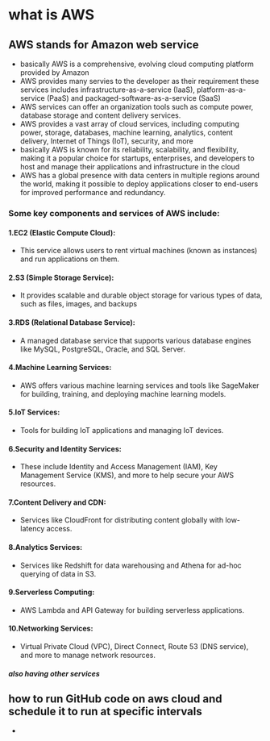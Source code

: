 # what is AWS 
## AWS stands for Amazon web service
- basically  AWS  is a comprehensive, evolving cloud computing platform provided by Amazon
- AWS provides many servies to the developer as their requirement these services includes infrastructure-as-a-service (IaaS), platform-as-a-service (PaaS) and packaged-software-as-a-service (SaaS)
- AWS services can offer an organization tools such as compute power, database storage and content delivery services.
- AWS provides a vast array of cloud services, including computing power, storage, databases, machine learning, analytics, content delivery, Internet of Things (IoT), security, and more
- basically AWS is known for its reliability, scalability, and flexibility, making it a popular choice for startups, enterprises, and developers to host and manage their applications and infrastructure in the cloud
- AWS has a global presence with data centers in multiple regions around the world, making it possible to deploy applications closer to end-users for improved performance and redundancy.
### Some key components and services of AWS include:
#### 1.EC2 (Elastic Compute Cloud):
- This service allows users to rent virtual machines (known as instances) and run applications on them.
#### 2.S3 (Simple Storage Service): 
- It provides scalable and durable object storage for various types of data, such as files, images, and backups
#### 3.RDS (Relational Database Service):
- A managed database service that supports various database engines like MySQL, PostgreSQL, Oracle, and SQL Server.
#### 4.Machine Learning Services:
- AWS offers various machine learning services and tools like SageMaker for building, training, and deploying machine learning models.
#### 5.IoT Services:
- Tools for building IoT applications and managing IoT devices.
#### 6.Security and Identity Services: 
- These include Identity and Access Management (IAM), Key Management Service (KMS), and more to help secure your AWS resources.
#### 7.Content Delivery and CDN:
- Services like CloudFront for distributing content globally with low-latency access.
#### 8.Analytics Services:
- Services like Redshift for data warehousing and Athena for ad-hoc querying of data in S3.
#### 9.Serverless Computing:
- AWS Lambda and API Gateway for building serverless applications.
#### 10.Networking Services:
- Virtual Private Cloud (VPC), Direct Connect, Route 53 (DNS service), and more to manage network resources.

##### also having other services 

## how to run GitHub code on aws cloud and schedule it to run at specific intervals


- 